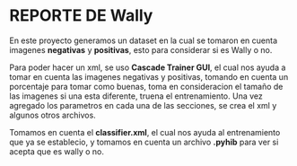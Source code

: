 # REPORTE DE Wally

En este proyecto generamos un dataset en la cual se tomaron en cuenta imagenes __negativas__ y __positivas__, esto para considerar si es Wally o no.

Para poder hacer un xml, se uso __Cascade Trainer GUI__, el cual nos ayuda a tomar en cuenta las imagenes negativas y positivas, tomando en cuenta un porcentaje para tomar como buenas, toma en consideracion el tamaño de las imagenes si una esta diferente, truena el entrenamiento. Una vez agregado los parametros en cada una de las secciones, se crea el xml y algunos otros archivos. 

Tomamos en cuenta el __classifier.xml__, el cual nos ayuda al entrenamiento que ya se establecio, y tomamos en cuenta un archivo __.pyhib__ para ver si acepta que es wally o no.